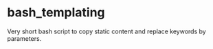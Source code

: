 bash_templating
===============

Very short bash script to copy static content and replace keywords by parameters.
